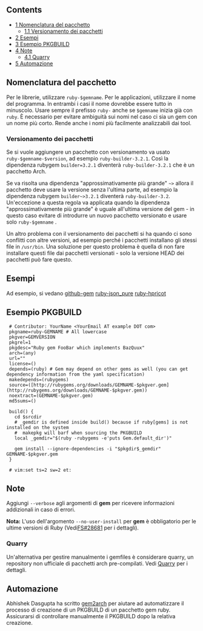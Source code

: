 ## Contents

*   [1 Nomenclatura del pacchetto](#Nomenclatura_del_pacchetto)
    *   [1.1 Versionamento dei pacchetti](#Versionamento_dei_pacchetti)
*   [2 Esempi](#Esempi)
*   [3 Esempio PKGBUILD](#Esempio_PKGBUILD)
*   [4 Note](#Note)
    *   [4.1 Quarry](#Quarry)
*   [5 Automazione](#Automazione)

## Nomenclatura del pacchetto

Per le librerie, utilizzare `ruby-$gemname`. Per le applicazioni, utilizzare il nome del programma. In entrambi i casi il nome dovrebbe essere tutto in minuscolo. Usare sempre il prefisso `ruby-` anche se `$gemname` inizia già con `ruby`. È necessario per evitare ambiguità sui nomi nel caso ci sia un gem con un nome più corto. Rende anche i nomi più facilmente analizzabili dai tool.

### Versionamento dei pacchetti

Se si vuole aggiungere un pacchetto con versionamento va usato `ruby-$gemname-$version`, ad esempio `ruby-builder-3.2.1`. Così la dipendenza rubygem `builder=3.2.1` diventerà `ruby-builder-3.2.1` che è un pacchetto Arch.

Se va risolta una dipendenza "approssimativamente più grande" `~>` allora il pacchetto deve usare la versione senza l'ultima parte, ad esempio la dipendenza rubygem `builder~>3.2.1` diventerà `ruby-builder-3.2`. Un'eccezione a questa regola va applicata quando la dipendenza "approssimativamente più grande" è uguale all'ultima versione del gem - in questo caso evitare di introdurre un nuovo pacchetto versionato e usare solo `ruby-$gemname` .

Un altro problema con il versionamento dei pacchetti si ha quando ci sono conflitti con altre versioni, ad esempio perché i pacchetti installano gli stessi file in `/usr/bin`. Una soluzione per questo problema è quella di non fare installare questi file dai pacchetti versionati - solo la versione HEAD dei pacchetti può fare questo.

## Esempi

Ad esempio, si vedano [github-gem](https://aur.archlinux.org/packages.php?ID=24484) [ruby-json_pure](https://aur.archlinux.org/packages/ruby-json_pure/) [ruby-hpricot](https://www.archlinux.org/packages/?name=ruby-hpricot)

## Esempio PKGBUILD

```
 # Contributor: YourName <YourEmail AT example DOT com>
 pkgname=ruby-GEMNAME # All lowercase
 pkgver=GEMVERSION
 pkgrel=1
 pkgdesc="Ruby gem FooBar which implements BazQuux"
 arch=(any)
 url=""
 license=()
 depends=(ruby) # Gem may depend on other gems as well (you can get dependency information from the yaml specification)
 makedepends=(rubygems)
 source=([http://rubygems.org/downloads/GEMNAME-$pkgver.gem](http://rubygems.org/downloads/GEMNAME-$pkgver.gem))
 noextract=(GEMNAME-$pkgver.gem)
 md5sums=()

 build() {
   cd $srcdir
   # _gemdir is defined inside build() because if ruby[gems] is not installed on the system
   #  makepkg will barf when sourcing the PKGBUILD
   local _gemdir="$(ruby -rubygems -e'puts Gem.default_dir')"

   gem install --ignore-dependencies -i "$pkgdir$_gemdir" GEMNAME-$pkgver.gem
 }

 # vim:set ts=2 sw=2 et:

```

## Note

Aggiungi `--verbose` agli argomenti di **gem** per ricevere informazioni addizionali in caso di errori.

**Nota:** L'uso dell'argomento `--no-user-install` per **gem** è obbligatorio per le ultime versioni di Ruby (Vedi[FS#28681](https://bugs.archlinux.org/task/28681) per i dettagli).

### Quarry

Un'alternativa per gestire manualmente i gemfiles è considerare quarry, un repository non ufficiale di pacchetti arch pre-compilati. Vedi [Quarry](/index.php/Quarry "Quarry") per i dettagli.

## Automazione

Abhishek Dasgupta ha scritto [gem2arch](http://github.com/abhidg/gem2arch/) per aiutare ad automatizzare il processo di creazione di un PKGBUILD di un pacchetto gem ruby. Assicurarsi di controllare manualmente il PKGBUILD dopo la relativa creazione.